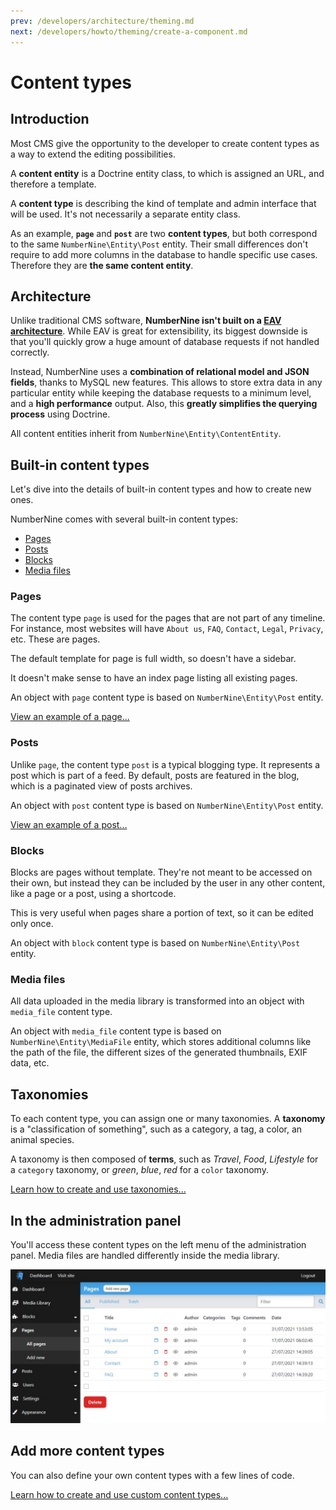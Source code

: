 ```yaml
---
prev: /developers/architecture/theming.md
next: /developers/howto/theming/create-a-component.md
---
```


# Content types

## Introduction

Most CMS give the opportunity to the developer to create content types as a way to extend the
editing possibilities.

A **content entity** is a Doctrine entity class, to which is assigned an URL, and therefore a template.

A **content type** is describing the kind of template and admin interface that will be used. It's not
necessarily a separate entity class.

As an example, **`page`** and **`post`** are two **content types**, but both correspond to the same
`NumberNine\Entity\Post` entity. Their small differences don't require to add more columns in the database
to handle specific use cases. Therefore they are **the same content entity**.

## Architecture

Unlike traditional CMS software, **NumberNine isn't built on a [EAV architecture](https://en.wikipedia.org/wiki/Entity%E2%80%93attribute%E2%80%93value_model)**.
While EAV is great for extensibility, its biggest downside is that you'll quickly grow a huge amount of
database requests if not handled correctly.

Instead, NumberNine uses a **combination of relational model and JSON fields**, thanks to MySQL new features.
This allows to store extra data in any particular entity while keeping the database requests to a minimum
level, and a **high performance** output. Also, this **greatly simplifies the querying process** using Doctrine.

All content entities inherit from `NumberNine\Entity\ContentEntity`.

## Built-in content types

Let's dive into the details of built-in content types and how to create new ones.

NumberNine comes with several built-in content types:
* [Pages](#pages)
* [Posts](#posts)
* [Blocks](#blocks)
* [Media files](#media-files)

### Pages

The content type `page` is used for the pages that are not part of any timeline. For instance, most
websites will have `About us`, `FAQ`, `Contact`, `Legal`, `Privacy`, etc. These are pages.

The default template for page is full width, so doesn't have a sidebar.

It doesn't make sense to have an index page listing all existing pages.

An object with `page` content type is based on `NumberNine\Entity\Post` entity.

<a href="/images/screenshots/frontend_single_page.jpg" target="_blank" title="Frontend single page">
  View an example of a page...
</a>

### Posts

Unlike `page`, the content type `post` is a typical blogging type. It represents a post which is part
of a feed. By default, posts are featured in the blog, which is a paginated view of posts archives.

An object with `post` content type is based on `NumberNine\Entity\Post` entity.

<a href="/images/screenshots/frontend_single_post.jpg" target="_blank" title="Frontend single post">
  View an example of a post...
</a>

### Blocks

Blocks are pages without template. They're not meant to be accessed on their own, but instead they
can be included by the user in any other content, like a page or a post, using a shortcode.

This is very useful when pages share a portion of text, so it can be edited only once.

An object with `block` content type is based on `NumberNine\Entity\Post` entity.

### Media files

All data uploaded in the media library is transformed into an object with `media_file` content type.

An object with `media_file` content type is based on `NumberNine\Entity\MediaFile` entity, which
stores additional columns like the path of the file, the different sizes of the generated thumbnails,
EXIF data, etc.

## Taxonomies

To each content type, you can assign one or many taxonomies. A **taxonomy** is a "classification of something", such
as a category, a tag, a color, an animal species.

A taxonomy is then composed of **terms**, such as _Travel_, _Food_, _Lifestyle_ for a `category` taxonomy, or
_green_, _blue_, _red_ for a `color` taxonomy.

[Learn how to create and use taxonomies...](/developers/howto/content/create-a-taxonomy.md)

## In the administration panel

You'll access these content types on the left menu of the administration panel. Media files are handled differently
inside the media library.

![Content Entities Index Page](/images/screenshots/admin_contententity_index.jpg)

## Add more content types

You can also define your own content types with a few lines of code.

[Learn how to create and use custom content types...](/developers/howto/content/create-a-content-type.md)

